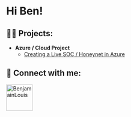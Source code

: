 <h1>Hi Ben! </h1>

<h2>👨‍💻 Projects:</h2>

- <b>Azure / Cloud Project</b>
  - [Creating a Live SOC / Honeynet in Azure]([https://github.com/joshmadakor1/Algorithms-Practice](https://github.com/joshmadakor1/Cyber-Course/blob/main/README.md))

<h2> 🤳 Connect with me:</h2>

<img align = "left" alt="BenjamainLouis" width="70px" src="https://github.com/user-attachments/assets/516104b0-9fea-4e4a-bb5f-d6ba2997f14a" />


[linkedin]: https://www.linkedin.com/in/benjamain-louis/
